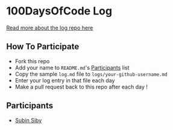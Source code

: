# 100DaysOfCode Log

[Read more about the log repo here](https://github.com/kallaway/100-days-of-code)

## How To Participate

* Fork this repo
* Add your name to `README.md`'s [Participants](#participants) list
* Copy the sample `log.md` file to `logs/your-github-username.md`
* Enter your log entry in that file each day
* Make a pull request back to this repo after each day !

## Participants

* [Subin Siby](https://github.com/subins2000)